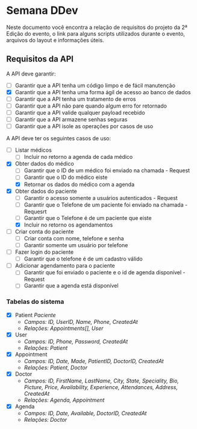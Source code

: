 # Semana DDev

Neste documento você encontra a relação de requisitos do projeto da 2ª Edição do evento, o link para alguns scripts utilizados durante o evento, arquivos do layout e informações úteis.

## Requisitos da API

A API deve garantir:

- [ ] Garantir que a API tenha um código limpo e de fácil manutenção
- [x] Garantir que a API tenha uma forma ágil de acesso ao banco de dados
- [ ] Garantir que a API tenha um tratamento de erros
- [ ] Garantir que a API não pare quando algum erro for retornado
- [ ] Garantir que a API valide qualquer payload recebido
- [ ] Garantir que a API armazene senhas seguras
- [ ] Garantir que a API isole as operações por casos de uso

A API deve ter os seguintes casos de uso:

- [ ] Listar médicos
  - [ ] Incluir no retorno a agenda de cada médico
- [x] Obter dados do médico
  - [ ] Garantir que o ID de um médico foi enviado na chamada - Request
  - [ ] Garantir que o ID do médico eiste
  - [x] Retornar os dados do médico com a agenda
- [x] Obter dados do paciente
  - [ ] Garantir o acesso somente a usuários autenticados - Request
  - [ ] Garantir que o Telefone de um paciente foi enviado na chamada - Requesrt
  - [ ] Garantir que o Telefone é de um paciente que eiste
  - [x] Incluir no retorno os agendamentos
- [ ] Criar conta do paciente
  - [ ] Criar conta com nome, telefone e senha
  - [ ] Garantir somente um usuário por telefone
- [ ] Fazer login do paciente
  - [ ] Garantir que o telefone é de um cadastro válido
- [ ] Adicionar agendamento para o paciente
  - [ ] Garantir que foi enviado o paciente e o id de agenda disponível - Request
  - [ ] Garantir que a agenda está disponível

### Tabelas do sistema

- [x] Patient _Paciente_
  - _Campos: ID, UserID, Name, Phone, CreatedAt_
  - _Relações: Appointments[], User_
- [x] User
  - _Campos: ID, Phone, Password, CreatedAt_
  - _Relações: Patient_
- [x] Appointment
  - _Campos: ID, Date, Made, PatientID, DoctorID, CreatedAt_
  - _Relações: Patient, Doctor_
- [x] Doctor
  - _Campos: ID, FirstName, LastName, City, State, Speciality, Bio, Picture, Price, Availability, Experience, Attendances, Address, CreatedAt_
  - _Relações: Agenda, Appointment_
- [x] Agenda
  - _Campos: ID, Date, Available, DoctorID, CreatedAt_
  - _Relações: Doctor_
